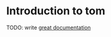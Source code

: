 # Introduction to tom

TODO: write [great documentation](http://jacobian.org/writing/what-to-write/)
